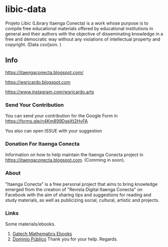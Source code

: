 # libic-data
Projeto Libic (Library Itaenga Conecta) is a work whose purpose is to compile free educational materials offered by educational institutions in general and their authors with the objective of disseminating knowledge in a free and democratic way without any violations of intellectual property and copyright. (Data csv/json. )

## Info

https://itaengaconecta.blogspot.com/

https://wsricardo.blogspot.com

https://www.instagram.com/wsricardo.arts

### Send Your Contribution

You can send your contribution for the Google Form in https://forms.gle/n4Km899DseXt2HvFA

You also can open ISSUE with your suggestion


### Donation For Itaenga Conecta

Information on how to help maintain the Itaenga Conecta project in https://itaengaconecta.blogspot.com. (Comming in soon).

### About

"Itaenga Conecta" is a free personal project that aims to bring knowledge emerged from the creation of "Revista Digital Itaenga Conecta" on Facebook with the aim of sharing tips and suggestions for reading and study materials, as well as publicizing social, cultural, artistic and projects.

### Links

Some materials/ebooks.

1. [Gatech Mathematics Ebooks](https://people.math.gatech.edu/~cain/textbooks/onlinebooks.html)
2. [Dominio Público](http://www.dominiopublico.gov.br/)
Thank you for your help.
Regards.
